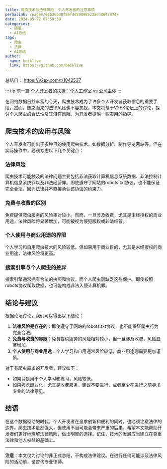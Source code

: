 ```yaml
---
title: 爬虫技术与法律风险：个人开发者的注意事项
permalink: /pages/01b36638f8ef4d59898623ae48047874/
date: 2024-05-22 07:59:39
categories:
  - 随笔
  - AI总结
tags:
  - 爬虫
  - 法律
  - AI总结
author:
  name: beiklive
  link: https://github.com/beiklive
---
```



总结自： https://v2ex.com/t/1042537

<!-- more -->

::: tip 前一篇
[个人开发者的抉择：个人工作室 vs 公司主体](00.个人开发者的抉择：个人工作室%20vs%20公司主体.md)
:::


在网络数据日益丰富的今天，爬虫技术成为了许多个人开发者获取信息的重要手段。然而，随之而来的法律风险也不容忽视。本文将基于V2EX论坛上的讨论，探讨个人爬虫的合法性及其潜在风险，为开发者提供一些实用的指导。

## 爬虫技术的应用与风险

个人开发者可能出于多种目的使用爬虫技术，如数据分析、制作导览网站等。但在实际操作中，必须考虑以下几个关键点：

### 法律风险

爬虫技术可能触及的法律问题主要包括非法获取计算机信息系统数据、非法控制计算机信息系统罪以及非法经营罪。即使遵守了网站的robots.txt协议，也不能保证完全合法，因为法律并不直接承认该协议的约束力。

### 免费与收费的区别

免费提供爬虫服务的风险相对较小。然而，一旦涉及收费，尤其是未经授权的商业用途，法律风险将显著增加，可能被视为侵犯版权或非法经营。

### 个人使用与商业用途的界限

个人学习和自用爬虫技术的风险较低。但如果用于商业目的，尤其是未经授权的商业用途，法律风险将更高。

### 搜索引擎与个人爬虫的差异

搜索引擎通常拥有合法的执照和协议，而个人爬虫则缺乏这些保护。即使按照robots协议爬取数据，也可能构成非法入侵计算机罪。

## 结论与建议

根据论坛讨论，我们可以得出以下结论：

1. **法律风险是存在的**：即使遵守了网站的robots.txt协议，也不能保证爬虫行为完全合法。
2. **免费与收费的界限**：免费提供服务的风险相对较小，但一旦涉及收费，风险显著增加。
3. **个人使用与商业用途**：个人学习和自用通常风险较低，商业用途则需要更加谨慎。

对于有爬虫需求的开发者，建议如下：

- 如果只是用于个人学习和练习，风险较低。
- 如果考虑商业化，尤其是收费服务，建议不要进行，或者至少在进行之前寻求专业的法律意见。

## 结语

在这个数据驱动的时代，个人开发者在追求创新和便利的同时，也必须注意法律的边界。爬虫技术虽然强大，但使用不当可能会带来严重的后果。希望本文能帮助开发者们更好地理解法律风险，做出明智的选择。记住，技术的发展应当建立在尊重法律和他人权益的基础上。

---

**注意**：本文仅为讨论的非正式总结，不构成法律建议。在进行任何可能涉及法律风险的活动前，请咨询专业律师。